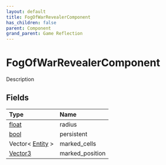 ```yaml
---
layout: default
title: FogOfWarRevealerComponent
has_children: false
parent: Component
grand_parent: Game Reflection
---
```

# FogOfWarRevealerComponent
Description 

## Fields
| Type | Name |
|:-------------|:--------------|
| [float](/game-reflection/components/float.md) | radius |
| [bool](/game-reflection/components/bool.md) | persistent |
| Vector< [Entity](/game-reflection/classes/entity.md) > | marked_cells |
| [Vector3](/game-reflection/classes/vector3.md) | marked_position |
